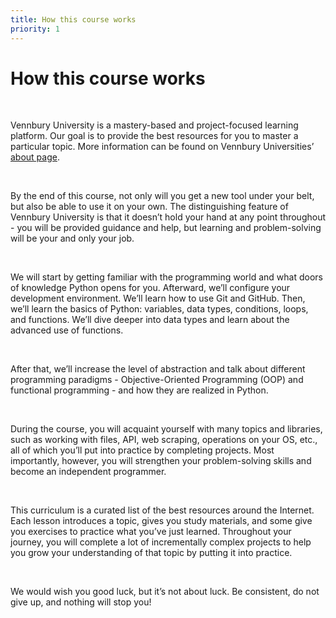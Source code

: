 ```yaml
---
title: How this course works
priority: 1
---
```


# How this course works

<br>

Vennbury University is a mastery-based and project-focused learning platform. Our goal is to provide the best resources for you to master a particular topic. More information can be found on Vennbury Universities’ [about page](https://vennbury.com/).

<br>

By the end of this course, not only will you get a new tool under your belt, but also be able to use it on your own. The distinguishing feature of Vennbury University is that it doesn’t hold your hand at any point throughout - you will be provided guidance and help, but learning and problem-solving will be your and only your job.

<br>

We will start by getting familiar with the programming world and what doors of knowledge Python opens for you. Afterward, we’ll configure your development environment. We’ll learn how to use Git and GitHub. Then, we’ll learn the basics of Python: variables, data types, conditions, loops, and functions. We’ll dive deeper into data types and learn about the advanced use of functions.

<br>

After that, we’ll increase the level of abstraction and talk about different programming paradigms - Objective-Oriented Programming (OOP) and functional programming - and how they are realized in Python.

<br>

During the course, you will acquaint yourself with many topics and libraries, such as working with files, API, web scraping, operations on your OS, etc., all of which you’ll put into practice by completing projects. Most importantly, however, you will strengthen your problem-solving skills and become an independent programmer.

<br>

This curriculum is a curated list of the best resources around the Internet. Each lesson introduces a topic, gives you study materials, and some give you exercises to practice what you’ve just learned. Throughout your journey, you will complete a lot of incrementally complex projects to help you grow your understanding of that topic by putting it into practice.

<br>

We would wish you good luck, but it’s not about luck. Be consistent, do not give up, and nothing will stop you!
